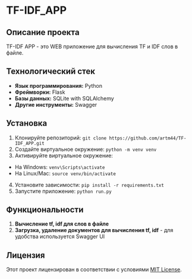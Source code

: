 ﻿# TF-IDF_APP

## Описание проекта
TF-IDF APP - это WEB приложение для вычисления TF и IDF слов в файле.

## Технологический стек
- **Язык программирования:** Python
- **Фреймворки:** Flask
- **Базы данных:** SQLite with SQLAlchemy 
- **Другие инструменты:** Swagger

## Установка
1. Клонируйте репозиторий: `git clone https://github.com/artm44/TF-IDF_APP.git`
2. Создайте виртуальное окружение: `python -m venv venv`
3. Активируйте виртуальное окружение:
- На Windows: `venv\Scripts\activate`
- На Linux/Mac: `source venv/bin/activate`
4. Установите зависимости: `pip install -r requirements.txt`
5. Запустите приложение: `python run.py`

## Функциональности
1. **Вычисление tf, idf для слов в файле** 
2. **Загрузка, удаление документов для вычисления tf, idf** - для удобства используется Swagger UI

## Лицензия
Этот проект лицензирован в соответствии с условиями [MIT License](LICENSE).

